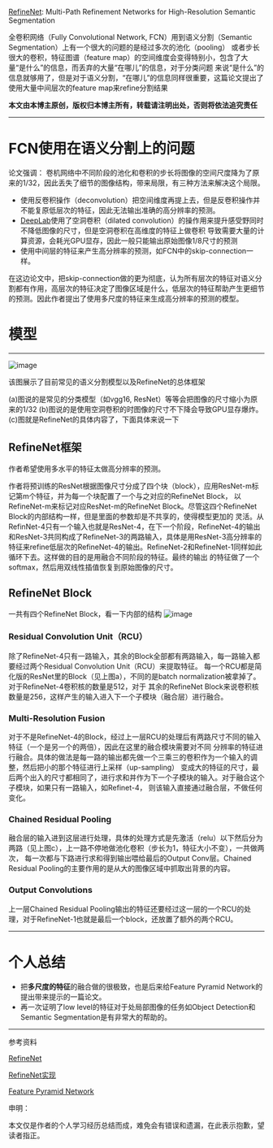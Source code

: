 [RefineNet](https://arxiv.org/abs/1611.06612?context=cs.CV): Multi-Path Refinement Networks for High-Resolution Semantic Segmentation

全卷积网络（Fully Convolutional Network, FCN）用到语义分割（Semantic Segmentation）上有一个很大的问题的是经过多次的池化（pooling）
或者步长很大的卷积，特征图谱（feature map）的空间维度会变得特别小，包含了大量“是什么”的信息，而丢弃的大量“在哪儿”的信息，对于分类问题
来说“是什么”的信息就够用了，但是对于语义分割，“在哪儿”的信息同样很重要，这篇论文提出了使用大量中间层次的feature map来refine分割结果

**本文由本博主原创，版权归本博主所有，转载请注明出处，否则将依法追究责任**

---

# FCN使用在语义分割上的问题

论文强调：
卷机网络中不同阶段的池化和卷积的步长将图像的空间尺度降为了原来的1/32，因此丢失了细节的图像结构，带来局限，有三种方法来解决这个局限。

* 使用反卷积操作（deconvolution）把空间维度再提上去，但是反卷积操作并不能复原低层次的特征，因此无法输出准确的高分辨率的预测。
* [DeepLab](https://arxiv.org/abs/1606.00915)使用了空洞卷积（dilated convolution）的操作用来提升感受野同时不降低图像的尺寸，但是空洞卷积在高维度的特征上做卷积
导致需要大量的计算资源，会耗光GPU显存，因此一般只能输出原始图像1/8尺寸的预测
* 使用中间层的特征来产生高分辨率的预测，如FCN中的skip-connection一样。

在这边论文中，把skip-connection做的更为彻底，认为所有层次的特征对语义分割都有作用，高层次的特征决定了图像区域是什么，低层次的特征帮助产生更细节
的预测。因此作者提出了使用多尺度的特征来生成高分辨率的预测的模型。



# 模型

---

![image](http://thumbnail0.baidupcs.com/thumbnail/64264e1e14076ef530d6548390aed565?fid=2419221423-250528-217803025057677&time=1503738000&rt=sh&sign=FDTAER-DCb740ccc5511e5e8fedcff06b081203-5HDN0fI1%2BDUVWh6u0MmnI4iRLow%3D&expires=8h&chkv=0&chkbd=0&chkpc=&dp-logid=5513686513751886572&dp-callid=0&size=c710_u400&quality=100&vuk=-&ft=video)

该图展示了目前常见的语义分割模型以及RefineNet的总体框架

(a)图说的是常见的分类模型（如vgg16, ResNet）等等会把图像的尺寸缩小为原来的1/32
(b)图说的是使用空洞卷积的时图像的尺寸不下降会导致GPU显存爆炸。
(c)图就是RefineNet的具体内容了，下面具体来说一下

## RefineNet框架
作者希望使用多水平的特征太做高分辨率的预测。

作者将预训练的ResNet根据图像尺寸分成了四个块（block），应用ResNet-m标记第m个特征，并为每一个块配置了一个与之对应的RefineNet Block，
以RefineNet-m来标记对应ResNet-m的RefineNet Block。尽管这四个RefineNet Block的内部结构一样，但是里面的参数却是不共享的，使得模型更加的
灵活。从RefinNet-4只有一个输入也就是ResNet-4，在下一个阶段，RefineNet-4的输出和ResNet-3共同构成了RefineNet-3的两路输入，具体是用ResNet-3高分辨率的
特征来refine低层次的RefineNet-4的输出。RefineNet-2和RefineNet-1同样如此循环下去。这样做的目的是用融合不同阶段的特征。最终的输出
的特征做了一个softmax，然后用双线性插值恢复到原始图像的尺寸。

## RefineNet Block
一共有四个RefineNet Block，看一下内部的结构
![image](http://thumbnail0.baidupcs.com/thumbnail/5877488cce4f5e1f21a8ca5169181c2a?fid=2419221423-250528-640804689587440&time=1503738000&rt=sh&sign=FDTAER-DCb740ccc5511e5e8fedcff06b081203-%2FR7vdTeNHF7xEqiWRPJZu%2FuzpsU%3D&expires=8h&chkv=0&chkbd=0&chkpc=&dp-logid=5513678016338468947&dp-callid=0&size=c710_u400&quality=100&vuk=-&ft=video)

### Residual Convolution Unit（RCU）
除了RefineNet-4只有一路输入，其余的Block全部都有两路输入，每一路输入都要经过两个Residual Convolution Unit（RCU）来提取特征。
每一个RCU都是简化版的ResNet里的Block（见上图a），不同的是batch normalization被拿掉了。对于RefineNet-4卷积核的数量是512，对于
其余的RefineNet Block来说卷积核数量是256，这样产生的输入进入下一个子模块（融合层）进行融合。

### Multi-Resolution Fusion
对于不是RefineNet-4的Block，经过上一层RCU的处理后有两路尺寸不同的输入特征（一个是另一个的两倍），因此在这里的融合模块需要对不同
分辨率的特征进行融合。具体的做法是每一路的输出都先做一个三乘三的卷积作为一个输入的调整，然后把小的那个特征进行上采样（up-sampling）
变成大的特征的尺寸，最后两个出入的尺寸都相同了，进行求和并作为下一个子模块的输入。对于融合这个子模块，如果只有一路输入，如Refinet-4，
则该输入直接通过融合层，不做任何变化。

### Chained Residual Pooling
融合层的输入进到这层进行处理，具体的处理方式是先激活（relu）以下然后分为两路（见上图c），上一路不停地做池化卷积（步长为1，特征大小不变），一共做两次，
每一次都与下路进行求和得到输出喂给最后的Output Conv层。Chained Residual Pooling的主要作用的是从大的图像区域中抓取出背景的内容。

### Output Convolutions
上一层Chained Residual Pooling输出的特征还要经过这一层的一个RCU的处理，对于RefineNet-1也就是最后一个block，还放置了额外的两个RCU。

---

# 个人总结
* 把**多尺度的特征**的融合做的很极致，也是后来给Feature Pyramid Network的提出带来提示的一篇论文。
* 再一次证明了low level的特征对于处局部图像的任务如Object Detection和Semantic Segmentation是有非常大的帮助的。

---

参考资料

[RefineNet](https://arxiv.org/abs/1611.06612)

[RefineNet实现](https://github.com/guosheng/refinenet)

[Feature Pyramid Network](https://arxiv.org/abs/1612.03144)


申明：

本文仅是作者的个人学习经历总结而成，难免会有错误和遗漏，在此表示抱歉，望读者指正。